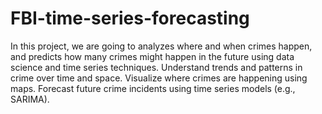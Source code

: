# FBI-time-series-forecasting
In this project, we are going to analyzes where and when crimes happen, and predicts how many crimes might happen in the future using data science and time series techniques.
Understand trends and patterns in crime over time and space.
Visualize where crimes are happening using maps.
Forecast future crime incidents using time series models (e.g., SARIMA).
